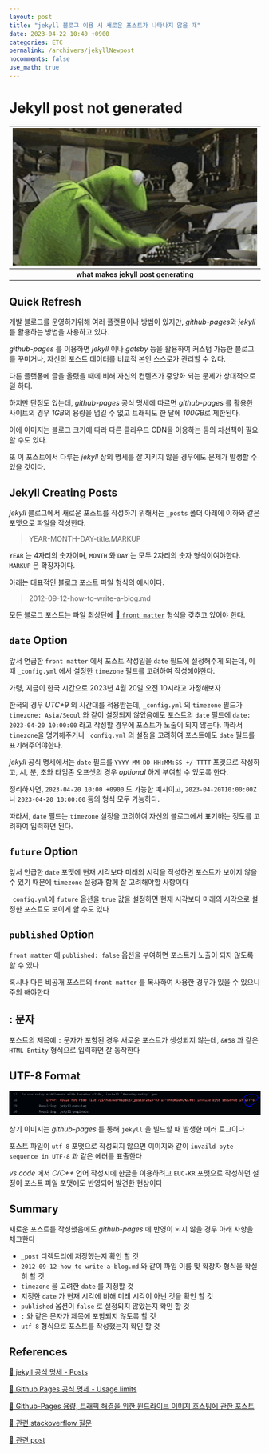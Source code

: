 ```yaml
---
layout: post
title: "jekyll 블로그 이용 시 새로운 포스트가 나타나지 않을 때"
date: 2023-04-22 10:40 +0900
categories: ETC
permalink: /archivers/jekyllNewpost
nocomments: false
use_math: true
---
```


# Jekyll post not generated

|    ![writing](/assets/posts/2023-04-22-jekyllnewpost/writing.gif)     |
| :-----------------------------------------------------------------: |
| <b>what makes jekyll post generating</b> |

## Quick Refresh

개발 블로그를 운영하기위해 여러 플랫폼이나 방법이 있지만, *github-pages*와 *jekyll*를 활용하는 방법을 사용하고 있다.

*github-pages* 를 이용하면 *jekyll* 이나 *gatsby* 등을 활용하여 커스텀 가능한 블로그를 꾸미거나, 자신의 포스트 데이터를 비교적 본인 스스로가 관리할 수 있다.

다른 플랫폼에 글을 올렸을 때에 비해 자신의 컨텐츠가 중앙화 되는 문제가 상대적으로 덜 하다.

하지만 단점도 있는데, *github-pages* 공식 명세에 따르면 *github-pages* 를 활용한 사이트의 경우 *1GB*의 용량을 넘길 수 없고 트래픽도 한 달에 *100GB*로 제한된다.

이에 이미지는 블로그 크기에 따라 다른 클라우드 CDN을 이용하는 등의 차선책이 필요할 수도 있다.

또 이 포스트에서 다루는 *jekyll* 상의 명세를 잘 지키지 않을 경우에도 문제가 발생할 수 있을 것이다.

## Jekyll Creating Posts

*jekyll* 블로그에서 새로운 포스트를 작성하기 위해서는 `_posts` 폴더 아래에 이하와 같은 포맷으로 파일을 작성한다.

> YEAR-MONTH-DAY-title.MARKUP

`YEAR` 는 4자리의 숫자이며, `MONTH` 와 `DAY` 는 모두 2자리의 숫자 형식이여야한다. `MARKUP` 은 확장자이다.

아래는 대표적인 블로그 포스트 파일 형식의 예시이다.

> 2012-09-12-how-to-write-a-blog.md

모든 블로그 포스트는 파일 최상단에 [🔗 `front matter`](https://jekyllrb.com/docs/front-matter/) 형식을 갖추고 있어야 한다.

## `date` Option

앞서 언급한 `front matter` 에서 포스트 작성일을 `date` 필드에 설정해주게 되는데, 이 때 `_config.yml` 에서 설정한 `timezone` 필드를 고려하여 작성해야한다.

가령, 지금이 한국 시간으로 2023년 4월 20일 오전 10시라고 가정해보자

한국의 경우 *UTC+9* 의 시간대를 적용받는데, `_config.yml` 의 `timezone` 필드가 `timezone: Asia/Seoul` 와 같이 설정되지 않았음에도 포스트의 `date` 필드에 `date: 2023-04-20 10:00:00` 라고 작성할 경우에 포스트가 노출이 되지 않는다. 따라서 `timezone`을 명기해주거나 `_config.yml` 의 설정을 고려하여 포스트에도 `date` 필드를 표기해주어야한다.

*jekyll* 공식 명세에서는 `date` 필드를 `YYYY-MM-DD HH:MM:SS +/-TTTT` 포맷으로 작성하고, 시, 분, 초와 타임존 오프셋의 경우 *optional* 하게 부여할 수 있도록 한다.

정리하자면, `2023-04-20 10:00 +0900` 도 가능한 예시이고, `2023-04-20T10:00:00Z` 나 `2023-04-20 10:00:00` 등의 형식 모두 가능하다.

따라서, `date` 필드는 `timezone` 설정을 고려하여 자신의 블로그에서 표기하는 정도를 고려하여 입력하면 된다.

## `future` Option

앞서 언급한 `date` 포맷에 현재 시각보다 미래의 시각을 작성하면 포스트가 보이지 않을 수 있기 때문에 `timezone` 설정과 함께 잘 고려해야할 사항이다

`_config.yml`에 `future` 옵션을 `true` 값을 설정하면 현재 시각보다 미래의 시각으로 설정한 포스트도 보이게 할 수도 있다

## `published` Option

`front matter` 에 `published: false` 옵션을 부여하면 포스트가 노출이 되지 않도록 할 수 있다

혹시나 다른 비공개 포스트의 `front matter` 를 복사하여 사용한 경우가 있을 수 있으니 주의 해야한다

## : 문자

포스트의 제목에 `:` 문자가 포함된 경우 새로운 포스트가 생성되지 않는데, `&#58` 과 같은 `HTML Entity` 형식으로 입력하면 잘 동작한다

## UTF-8 Format

![jekyll-utf8-problem](/assets/posts/2023-04-22-jekyllnewpost/jekyllutf8.png)

상기 이미지는 *github-pages* 를 통해 `jekyll` 을 빌드할 때 발생한 에러 로그이다

포스트 파일이 `utf-8` 포맷으로 작성되지 않으면 이미지와 같이 `invaild byte sequence in UTF-8` 과 같은 에러를 표출한다

*vs code* 에서 *C/C++* 언어 작성시에 한글을 이용하려고 `EUC-KR` 포맷으로 작성하던 설정이 포스트 파일 포맷에도 반영되어 발견한 현상이다

## Summary

새로운 포스트를 작성했음에도 *github-pages* 에 반영이 되지 않을 경우 아래 사항을 체크한다

+ `_post` 디렉토리에 저장했는지 확인 할 것
+ `2012-09-12-how-to-write-a-blog.md` 와 같이 파일 이름 및 확장자 형식을 확실히 할 것
+ `timezone` 을 고려한 `date` 를 지정할 것
+ 지정한 `date` 가 현재 시각에 비해 미래 시각이 아닌 것을 확인 할 것
+ `published` 옵션이 `false` 로 설정되지 않았는지 확인 할 것
+ `:` 와 같은 문자가 제목에 포함되지 않도록 할 것
+ `utf-8` 형식으로 포스트를 작성했는지 확인 할 것

## References

[🔗 jekyll 공식 명세 - Posts](https://jekyllrb.com/docs/posts/)

[🔗 Github Pages 공식 명세 - Usage limits](https://docs.github.com/en/pages/getting-started-with-github-pages/about-github-pages#usage-limits)

[🔗 Github-Pages 용량, 트래픽 해결을 위한 원드라이브 이미지 호스팅에 관한 포스트](https://pioneergu.github.io/posts/jekyll-github-blog-image-hosting/)

[🔗 관련 stackoverflow 질문](https://stackoverflow.com/questions/30625044/jekyll-post-not-generated?utm_medium=organic&utm_source=google_rich_qa&utm_campaign=google_rich_qa)

[🔗 관련 post](https://thecodinglog.github.io/ruby/2018/05/25/jekyll.html)